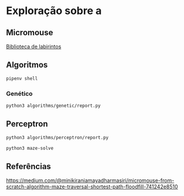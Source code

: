 # Exploração sobre a

## Micromouse

[Biblioteca de labirintos](https://github.com/micromouseonline/micromouse_maze_tool/tree/master/mazefiles/cfiles)

## Algoritmos

```bash
pipenv shell
```

### Genético

```bash
python3 algorithms/genetic/report.py
```

## Perceptron

```bash
python3 algorithms/perceptron/report.py
```

```bash
python3 maze-solve
```

## Referências

https://medium.com/@minikiraniamayadharmasiri/micromouse-from-scratch-algorithm-maze-traversal-shortest-path-floodfill-741242e8510
